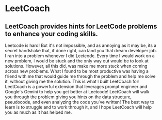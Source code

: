 # LeetCoach
<h2>LeetCoach provides hints for LeetCode problems to enhance your coding skills.</h2>
<p>Leetcode is hard! But it's not impossible, and as annoying as it may be, its a secret handshake that, if done right, can land you that dream developer job. I ran into a problem whenever I did Leetcode. Every time I would work on a new problem, I would be stuck and the only way out would be to look at solutions. However, all this did, was make me more stuck when coming across new problems. What I found to be most productive was having a friend with me that would guide me through the problem and help me solve it, without giving me the solution. This is what I built LeetCoach for! 
LeetCoach is a powerful extension that leverages prompt engineer and Google's Gemini to help you get better at Leetcode! LeetCoach will walk you through the problem giving you hints on the data structure, pseudocode, and even analyzing the code you've written! The best way to learn is to struggle and to work through it, and I hope LeetCoach will help you as much as it has helped me.</p>
